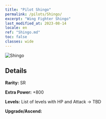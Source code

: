 ```yaml
---
title: "Pilot Shingo"
permalink: /pilots/Shingo/
excerpt: "Wing Fighter Shingo"
last_modified_at: 2023-08-14
locale: en
ref: "Shingo.md"
toc: false
classes: wide
---
```



 ![Shingo](/images/pilots/aviator_piece_5003.png)

## Details

 **Rarity:** SR 

 **Extra Power:** +800 

 **Levels:**  List of levels with HP and Attack -> TBD

 **Upgrade/Ascend:**  


